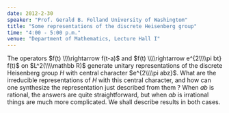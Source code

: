 ```yaml
---
date: 2012-2-30
speaker: "Prof. Gerald B. Folland University of Washingtom"
title: "Some representations of the discrete Heisenberg group"
time: "4:00 - 5:00 p.m." 
venue: "Department of Mathematics, Lecture Hall I"
---
```

The operators $f(t) \\\\rightarrow f(t-a)$ and $f(t) \\\\rightarrow e^{2\\\\pi bt} f(t)$ on $L^2(\\\\mathbb R)$ generate unitary representations of the discrete Heisenberg group $H$ with central character $e^{2\\\\pi abz}$. What are the irreducible representations of $H$ with this central character, and how can one synthesize the representation just described from them ? When $ab$ is rational, the answers are quite straightforward, but when $ab$ is irrational things are much more complicated. We shall describe results in both cases.
